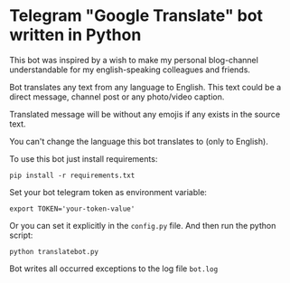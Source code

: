 # Telegram "Google Translate" bot written in Python

This bot was inspired by a wish to make my personal blog-channel understandable for my english-speaking colleagues and friends. 

Bot translates any text from any language to English. This text could be a 
direct message, channel post or any photo/video caption. 

Translated message will be without any emojis if any exists in the source text.

You can't change the language this bot translates to (only to English). 

To use this bot just install requirements:
```
pip install -r requirements.txt
```
Set your bot telegram token as environment variable:
```
export TOKEN='your-token-value'
```
Or you can set it explicitly in the `config.py` file.
And then run the python script:
```
python translatebot.py
```
Bot writes all occurred exceptions to the log file `bot.log`